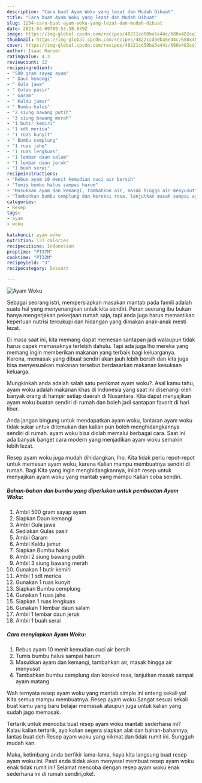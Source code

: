 ```yaml
---
description: "Cara buat Ayam Woku yang lezat dan Mudah Dibuat"
title: "Cara buat Ayam Woku yang lezat dan Mudah Dibuat"
slug: 1234-cara-buat-ayam-woku-yang-lezat-dan-mudah-dibuat
date: 2021-04-09T09:53:38.079Z
image: https://img-global.cpcdn.com/recipes/48221cd50ba5e44c/680x482cq70/ayam-woku-foto-resep-utama.jpg
thumbnail: https://img-global.cpcdn.com/recipes/48221cd50ba5e44c/680x482cq70/ayam-woku-foto-resep-utama.jpg
cover: https://img-global.cpcdn.com/recipes/48221cd50ba5e44c/680x482cq70/ayam-woku-foto-resep-utama.jpg
author: Isaac Harper
ratingvalue: 4.3
reviewcount: 12
recipeingredient:
- "500 gram sayap ayam"
- " Daun kemangi"
- " Gula jawa"
- " Gulas pasir"
- " Garam"
- " Kaldu jamur"
- " Bumbu halus"
- "2 siung bawang putih"
- "3 siung bawang merah"
- "1 butir kemiri"
- "1 sdt merica"
- "1 ruas kunyit"
- " Bumbu cemplung"
- "1 ruas jahe"
- "1 ruas lengkuas"
- "1 lembar daun salam"
- "1 lembar daun jeruk"
- "1 buah serai"
recipeinstructions:
- "Rebus ayam 10 menit kemudian cuci air bersih"
- "Tumis bumbu halus sampai harum"
- "Masukkan ayam dan kemangi, tambahkan air, masak hingga air menyusut"
- "Tambahkan bumbu cemplung dan koreksi rasa, lanjutkan masak sampai ayam matang"
categories:
- Resep
tags:
- ayam
- woku

katakunci: ayam woku 
nutrition: 137 calories
recipecuisine: Indonesian
preptime: "PT37M"
cooktime: "PT32M"
recipeyield: "3"
recipecategory: Dessert

---
```



![Ayam Woku](https://img-global.cpcdn.com/recipes/48221cd50ba5e44c/680x482cq70/ayam-woku-foto-resep-utama.jpg)

Sebagai seorang istri, mempersiapkan masakan mantab pada famili adalah suatu hal yang menyenangkan untuk kita sendiri. Peran seorang ibu bukan hanya mengerjakan pekerjaan rumah saja, tapi anda juga harus memastikan keperluan nutrisi tercukupi dan hidangan yang dimakan anak-anak mesti lezat.

Di masa  saat ini, kita memang dapat memesan santapan jadi walaupun tidak harus capek memasaknya terlebih dahulu. Tapi ada juga lho mereka yang memang ingin memberikan makanan yang terbaik bagi keluarganya. Karena, memasak yang dibuat sendiri akan jauh lebih bersih dan kita juga bisa menyesuaikan makanan tersebut berdasarkan makanan kesukaan keluarga. 



Mungkinkah anda adalah salah satu penikmat ayam woku?. Asal kamu tahu, ayam woku adalah makanan khas di Indonesia yang saat ini disenangi oleh banyak orang di hampir setiap daerah di Nusantara. Kita dapat menyajikan ayam woku buatan sendiri di rumah dan boleh jadi santapan favorit di hari libur.

Anda jangan bingung untuk mendapatkan ayam woku, lantaran ayam woku tidak sukar untuk ditemukan dan kalian pun boleh menghidangkannya sendiri di rumah. ayam woku bisa diolah memalui berbagai cara. Saat ini ada banyak banget cara modern yang menjadikan ayam woku semakin lebih lezat.

Resep ayam woku juga mudah dihidangkan, lho. Kita tidak perlu repot-repot untuk memesan ayam woku, karena Kalian mampu membuatnya sendiri di rumah. Bagi Kita yang ingin menghidangkannya, inilah resep untuk menyajikan ayam woku yang mantab yang mampu Kalian coba sendiri.

<!--inarticleads1-->

##### Bahan-bahan dan bumbu yang diperlukan untuk pembuatan Ayam Woku:

1. Ambil 500 gram sayap ayam
1. Siapkan  Daun kemangi
1. Ambil  Gula jawa
1. Sediakan  Gulas pasir
1. Ambil  Garam
1. Ambil  Kaldu jamur
1. Siapkan  Bumbu halus
1. Ambil 2 siung bawang putih
1. Ambil 3 siung bawang merah
1. Gunakan 1 butir kemiri
1. Ambil 1 sdt merica
1. Gunakan 1 ruas kunyit
1. Siapkan  Bumbu cemplung
1. Gunakan 1 ruas jahe
1. Siapkan 1 ruas lengkuas
1. Gunakan 1 lembar daun salam
1. Ambil 1 lembar daun jeruk
1. Ambil 1 buah serai




<!--inarticleads2-->

##### Cara menyiapkan Ayam Woku:

1. Rebus ayam 10 menit kemudian cuci air bersih
1. Tumis bumbu halus sampai harum
1. Masukkan ayam dan kemangi, tambahkan air, masak hingga air menyusut
1. Tambahkan bumbu cemplung dan koreksi rasa, lanjutkan masak sampai ayam matang




Wah ternyata resep ayam woku yang mantab simple ini enteng sekali ya! Kita semua mampu membuatnya. Resep ayam woku Sangat sesuai sekali buat kamu yang baru belajar memasak ataupun juga untuk kalian yang sudah jago memasak.

Tertarik untuk mencoba buat resep ayam woku mantab sederhana ini? Kalau kalian tertarik, ayo kalian segera siapkan alat dan bahan-bahannya, lantas buat deh Resep ayam woku yang nikmat dan tidak rumit ini. Sungguh mudah kan. 

Maka, ketimbang anda berfikir lama-lama, hayo kita langsung buat resep ayam woku ini. Pasti anda tiidak akan menyesal membuat resep ayam woku enak tidak rumit ini! Selamat mencoba dengan resep ayam woku enak sederhana ini di rumah sendiri,oke!.


